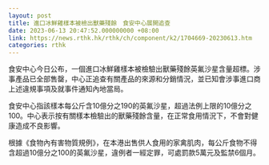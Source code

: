 ```yaml
---
layout: post
title: 進口冰鮮雞樣本被檢出獸藥殘餘　食安中心展開追查
date: 2023-06-13 20:47:52.000000000 +08:00
link: https://news.rthk.hk/rthk/ch/component/k2/1704669-20230613.htm
categories: rthk
---
```


食安中心今日公布，一個進口冰鮮雞樣本被檢驗出獸藥殘餘英氟沙星含量超標。涉事產品已全部售罄，中心正追查有關產品的來源和分銷情況，並已知會涉事進口商上述違規事項及就事件通知內地當局。

食安中心指該樣本每公斤含10億分之190的英氟沙星，超過法例上限的10億分之100。中心表示按有關樣本檢驗出的獸藥殘餘含量，在正常食用情況下，不會對健康造成不良影響。

根據《食物內有害物質規例》，在本港出售供人食用的家禽肌肉，每公斤食物不得含超過10億分之100的英氟沙星，違例者一經定罪，可處罰款5萬元及監禁6個月。
